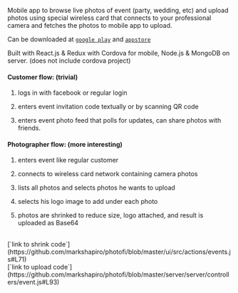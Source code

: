 Mobile app to browse live photos of event (party, wedding, etc) and upload photos using special wireless card that connects to your professional camera and fetches the photos to mobile app to upload. 

Can be downloaded at [`google play`](https://play.google.com/store/apps/details?id=com.photofi.app)
and [`appstore`](https://itunes.apple.com/us/app/photofi/id1200587486?mt=8)

Built with React.js & Redux with Cordova for mobile, Node.js & MongoDB on server. (does not include cordova project)

#### Customer flow: (trivial)

1) logs in with facebook or regular login

2) enters event invitation code textually or by scanning QR code

3) enters event photo feed that polls for updates, can share photos with friends.

#### Photographer flow: (more interesting)

1) enters event like regular customer

2) connects to wireless card network containing camera photos

3) lists all photos and selects photos he wants to upload

4) selects his logo image to add under each photo

5) photos are shrinked to reduce size, logo attached, and result is uploaded as Base64
<br/>
[`link to shrink code`](https://github.com/markshapiro/photofi/blob/master/ui/src/actions/events.js#L71)
<br/>
[`link to upload code`](https://github.com/markshapiro/photofi/blob/master/server/server/controllers/event.js#L93)
